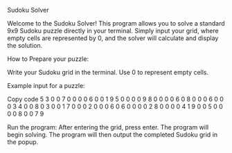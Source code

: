 Sudoku Solver

Welcome to the Sudoku Solver! This program allows you to solve a standard 9x9 Sudoku puzzle directly in your terminal. Simply input your grid, where empty cells are represented by 0, and the solver will calculate and display the solution.

How to Prepare your puzzle:

Write your Sudoku grid in the terminal. Use 0 to represent empty cells.

Example input for a puzzle:

Copy code
5 3 0 0 7 0 0 0 0
6 0 0 1 9 5 0 0 0
0 9 8 0 0 0 0 6 0
8 0 0 0 6 0 0 0 3
4 0 0 8 0 3 0 0 1
7 0 0 0 2 0 0 0 6
0 6 0 0 0 0 2 8 0
0 0 0 4 1 9 0 0 5
0 0 0 0 8 0 0 7 9

Run the program:
After entering the grid, press enter. The program will begin solving. The program will then output the completed Sudoku grid in the popup.

